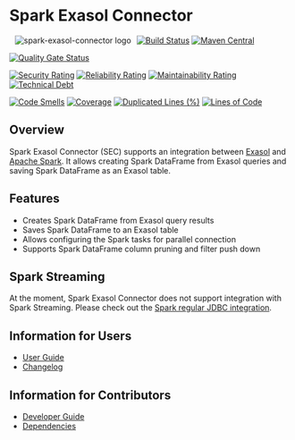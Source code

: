 # Spark Exasol Connector

<img alt="spark-exasol-connector logo" src="doc/images/spark-exasol-connector_128x128.png" style="float:left; padding:0px 10px 10px 10px;"/>

[![Build Status](https://github.com/exasol/spark-exasol-connector/actions/workflows/ci-build.yml/badge.svg)](https://github.com/exasol/spark-exasol-connector/actions/workflows/ci-build.yml)
[![Maven Central](https://img.shields.io/maven-central/v/com.exasol/spark-exasol-connector)](https://search.maven.org/artifact/com.exasol/spark-exasol-connector_2.13)

[![Quality Gate Status](https://sonarcloud.io/api/project_badges/measure?project=com.exasol%3Aspark-exasol-connector&metric=alert_status)](https://sonarcloud.io/dashboard?id=com.exasol%3Aspark-exasol-connector)

[![Security Rating](https://sonarcloud.io/api/project_badges/measure?project=com.exasol%3Aspark-exasol-connector&metric=security_rating)](https://sonarcloud.io/dashboard?id=com.exasol%3Aspark-exasol-connector)
[![Reliability Rating](https://sonarcloud.io/api/project_badges/measure?project=com.exasol%3Aspark-exasol-connector&metric=reliability_rating)](https://sonarcloud.io/dashboard?id=com.exasol%3Aspark-exasol-connector)
[![Maintainability Rating](https://sonarcloud.io/api/project_badges/measure?project=com.exasol%3Aspark-exasol-connector&metric=sqale_rating)](https://sonarcloud.io/dashboard?id=com.exasol%3Aspark-exasol-connector)
[![Technical Debt](https://sonarcloud.io/api/project_badges/measure?project=com.exasol%3Aspark-exasol-connector&metric=sqale_index)](https://sonarcloud.io/dashboard?id=com.exasol%3Aspark-exasol-connector)

[![Code Smells](https://sonarcloud.io/api/project_badges/measure?project=com.exasol%3Aspark-exasol-connector&metric=code_smells)](https://sonarcloud.io/dashboard?id=com.exasol%3Aspark-exasol-connector)
[![Coverage](https://sonarcloud.io/api/project_badges/measure?project=com.exasol%3Aspark-exasol-connector&metric=coverage)](https://sonarcloud.io/dashboard?id=com.exasol%3Aspark-exasol-connector)
[![Duplicated Lines (%)](https://sonarcloud.io/api/project_badges/measure?project=com.exasol%3Aspark-exasol-connector&metric=duplicated_lines_density)](https://sonarcloud.io/dashboard?id=com.exasol%3Aspark-exasol-connector)
[![Lines of Code](https://sonarcloud.io/api/project_badges/measure?project=com.exasol%3Aspark-exasol-connector&metric=ncloc)](https://sonarcloud.io/dashboard?id=com.exasol%3Aspark-exasol-connector)

## Overview

Spark Exasol Connector (SEC) supports an integration between [Exasol][exasol]
and [Apache Spark][spark]. It allows creating Spark DataFrame from Exasol
queries and saving Spark DataFrame as an Exasol table.

## Features

* Creates Spark DataFrame from Exasol query results
* Saves Spark DataFrame to an Exasol table
* Allows configuring the Spark tasks for parallel connection
* Supports Spark DataFrame column pruning and filter push down

## Spark Streaming

At the moment, Spark Exasol Connector does not support integration with Spark
Streaming. Please check out the [Spark regular JDBC
integration](https://spark.apache.org/docs/latest/sql-data-sources-jdbc.html).

## Information for Users

* [User Guide](doc/user_guide/user_guide.md)
* [Changelog](doc/changes/changelog.md)

## Information for Contributors

* [Developer Guide](doc/development/developer_guide.md)
* [Dependencies](dependencies.md)

[exasol]: https://www.exasol.com/en/
[spark]: https://spark.apache.org/
